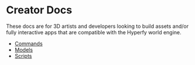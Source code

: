 # Creator Docs

These docs are for 3D artists and developers looking to build assets and/or fully interactive apps that are compatible with the Hyperfy world engine.

- [Commands](/docs/commands.md)
- [Models](/docs/models.md)
- [Scripts](/docs/scripts.md)
